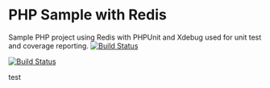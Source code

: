 
PHP Sample with Redis
=================

Sample PHP project using Redis with PHPUnit and Xdebug used for unit test and coverage reporting.
[![Build Status](https://api.shippable.com/projects/540fddcf21c97efdb898a9cc/badge?branchName=master)](https://app.shippable.com/projects/540fddcf21c97efdb898a9cc/builds/latest)

[![Build Status](https://api.shippable.com/projects/54d9cce25ab6cc13528b6852/badge?branchName=master)](https://app.shippable.com/projects/54d9cce25ab6cc13528b6852/builds/latest)

test
